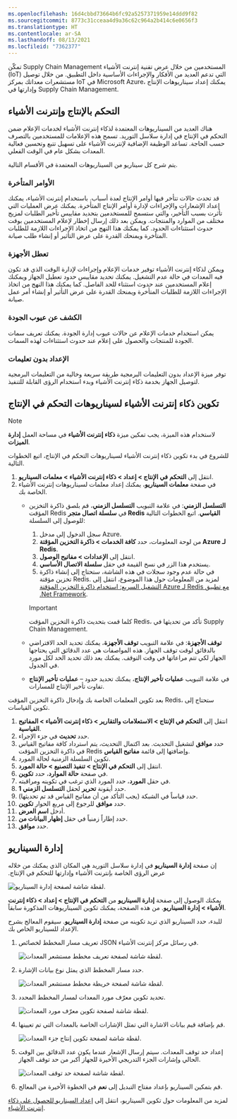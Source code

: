 ```yaml
---
ms.openlocfilehash: 16d4cbbd73664b6fc92a5257371959e14ddd9f82
ms.sourcegitcommit: 8773c31cceaa4d9a36c62c964a2b414c6e0656f3
ms.translationtype: HT
ms.contentlocale: ar-SA
ms.lasthandoff: 08/13/2021
ms.locfileid: "7362377"
---
```

تمكّن Supply Chain Management المستخدمين من خلال عرض تقنية إنترنت الأشياء (IoT) التي تدعم العديد من الأفكار والإجراءات الأساسية داخل التطبيق. من خلال توصيل مستشعرات معداتك بمركز IoT في Microsoft Azure، يمكنك إعداد سيناريوهات الإنتاج وإدارتها في Supply Chain Management.

## <a name="production-control-and-iot"></a>التحكم بالإنتاج وإنترنت الأشياء

هناك العديد من السيناريوهات المعتمدة لذكاء إنترنت الأشياء لخدمات الإعلام ضمن التحكم في الإنتاج في إدارة سلاسل التوريد. تسمح هذه الإعلامات للمستخدمين بالتصرف حسب الحاجة. تساعد الوظيفة الإضافية لإنترنت الأشياء على تسهيل تتبع وتحسين فعالية المعدات بشكل عام في الوقت الفعلي. 

يتم شرح كل سيناريو من السيناريوهات المعتمدة في الأقسام التالية. 

### <a name="delayed-orders"></a>الأوامر المتأخرة 

قد تحدث حالات تتأخر فيها أوامر الإنتاج لعدة أسباب. باستخدام إنترنت الأشياء، يمكنك إعداد الإشعارات والإجراءات لإدارة أوامر الإنتاج المتأخرة. يمكنك عرض العمليات التي تأثرت بسبب التأخير، والتي ستسمح للمستخدمين بتحديد مقاييس تأخير الطلبات لمزيج مختلف من الموارد والمنتجات. ويمكن بعد ذلك إرسال إخطار لإعلام المستخدمين بوقت حدوث استثناءات الحدود. كما يمكنك هذا النهج من اتخاذ الإجراءات اللازمة للطلبات المتأخرة ويمنحك القدرة على عرض التأثير أو إنشاء طلب صيانة. 

### <a name="equipment-down"></a>تعطل الأجهزة 
ويمكن لذكاء إنترنت الأشياء توفير خدمات الإعلام وإجراءات لإدارة الوقت الذي قد تكون فيه المعدات في حالة عدم التشغيل. يمكنك تحديد مقاييس حدود تعطيل الجهاز ويمكنك إعلام المستخدمين عند حدوث استثناء للحد الفاصل. كما يمكنك هذا النهج من اتخاذ الإجراءات اللازمة للطلبات المتأخرة ويمنحك القدرة على عرض التأثير أو إنشاء أمر عمل صيانة. 

### <a name="quality-anomaly"></a>الكشف عن عيوب الجودة
يمكن استخدام خدمات الإعلام عن حالات عيوب إدارة الجودة. يمكنك تعريف سمات الجودة للمنتجات والحصول على إعلام عند حدوث استثناءات لهذه السمات. 

### <a name="no-code-onboarding"></a>الإعداد بدون تعليمات 
توفر ميزة الإعداد بدون التعليمات البرمجية طريقة سريعة وخالية من التعليمات البرمجية لتوصيل الجهاز بخدمة ذكاء إنترنت الأشياء وبدء استخدام الرؤى القابلة للتنفيذ. 


## <a name="configure-iot-intelligence-for-production-control-scenarios"></a>تكوين ذكاء إنترنت الأشياء لسيناريوهات التحكم في الإنتاج

> [!NOTE]
> لاستخدام هذه الميزة، يجب تمكين ميزة **ذكاء إنترنت الأشياء** في مساحة العمل **إدارة الميزات**. 

للشروع في بدء تكوين ذكاء إنترنت الأشياء لسيناريوهات التحكم في الإنتاج، اتبع الخطوات التالية.

1.  انتقل إلى **التحكم في الإنتاج > إعداد > ذكاء إنترنت الأشياء > معلمات السيناريو**.
2.  في صفحة **معلمات السيناريو**، يمكنك إعداد معلمات لسيناريوهات إنترنت الأشياء الخاصة بك.
    - **التسلسل الزمني**: في علامة التبويب **التسلسل الزمني**، قم بلصق ذاكرة التخزين المؤقت Redis في **سلسلة اتصال متجر Redis القياسي**. اتبع الخطوات التالية للوصول إلى السلسلة:
        1.  سجل الدخول إلى مدخل Azure.
        2.  من لوحة المعلومات، حدد **كافة الخدمات > ذاكرة التخزين المؤقتة Azure لـ Redis**. 
        3.  انتقل إلى **الإعدادات > مفاتيح الوصول**. 
        4.  يستخدم هذا الزر في نسخ القيمة في حقل **سلسلة الاتصال الأساسي**. 
        5.  في حالة عدم وجود سجلات في هذه الشاشة، ستحتاج إلى إنشاء ذاكرة تخزين مؤقتة Redis. لمزيد من المعلومات حول هذا الموضوع، انتقل إلى [التشغيل السريع: استخدام ذاكرة التخزين المؤقتة Azure لـ Redis مع تطبيق .Net Framework](/azure/azure-cache-for-redis/cache-dotnet-how-to-use-azure-redis-cache/?azure-portal=true).
        > [!IMPORTANT]
        > كلما قمت بتحديث ذاكرة التخزين المؤقت Redis، تأكد من تحديثها في Supply Chain Management.

    - **توقف الأجهزة**: في علامة التبويب **توقف الأجهزة**، يمكنك تحديد الحد الافتراضي بالدقائق لوقت توقف الجهاز. هذه المواصفات هي عدد الدقائق التي يحتاجها الجهاز لكي تتم مراعاتها في وقت التوقف. يمكنك بعد ذلك تحديد الحد لكل مورد في الجدول.
    - **عمليات تأخير الإنتاج**‎ – في علامة التبويب **عمليات تأخير الإنتاج**، يمكنك تحديد حدود تفاوت تأخير الإنتاج للمسارات. 


بعد تكوين المعلمات الخاصة بك وإدخال ذاكرة التخزين المؤقت Redis، ستحتاج إلى تكوين القياسات.

1.  انتقل إلى **التحكم في الإنتاج > الاستعلامات والتقارير > ذكاء إنترنت الأشياء > المفاتيح القياسية**. 
5.  حدد **تحديث** في جزء الإجراء. 
6.  حدد **موافق** لتشغيل التحديث. بعد اكتمال التحديث، يتم استرداد كافة مفاتيح القياس في ذاكرة التخزين المؤقت Redis وإضافتها إلى قائمة **مفاتيح القياس**. 
7.  تكوين السلسلة الزمنية لحالة المورد. 
8.  انتقل إلى **التحكم في الإنتاج > تنفيذ التصنيع > حالة المورد**. 
9.  في صفحة **حالة الموارد**، حدد **تكوين**. 
10. في حقل **المورد**، حدد المورد الذي ترغب في تكوينه ومراقبته. 
11. حدد أيقونة **تحرير** لحقل **التسلسل الزمني 1**.
12. حدد قياساً في الشبكة (يجب التأكد من أن مفاتيح القياس قد تم تحديثها).
13. حدد **موافق** للرجوع إلى مربع الحوار **تكوين**. 
14. أدخل **اسم العرض**. 
15. حدد إطاراً زمنياً في حقل **إظهار البيانات من**. 
16. حدد **موافق**. 


## <a name="scenario-management"></a>إدارة السيناريو
إن صفحة **‏‫إدارة السيناريو** في إدارة سلاسل التوريد هي المكان الذي يمكنك من خلاله عرض الرؤى الخاصة بإنترنت الأشياء وإدارتها للتحكم في الإنتاج. 

![لقطة شاشة لصفحة إدارة السيناريو.](../media/scenario-management-ss.png)
 
يمكنك الوصول إلى صفحة **إدارة السيناريو** من **التحكم في الإنتاج > إعداد > ذكاء إنترنت الأشياء > إدارة السيناريو**. من هذه الصفحة، يمكنك تكوين السيناريوهات المذكورة سابقاً. 

للبدء، حدد السيناريو الذي تريد تكوينه من صفحة **إدارة السيناريو**. سيقوم المعالج بشرح الإعداد للسيناريو الخاص بك.

1.  تعريف مسار المخطط لخصائص JSON في رسائل مركز إنترنت الأشياء.

    ![لقطة شاشة لصفحة تعريف مخطط مستشعر المعدات.](../media/setup-wizard-1.png)
 
2.  حدد مسار المخطط الذي يمثل نوع بيانات الإشارة.

    ![لقطة شاشة لصفحة خريطة مخطط مستشعر المعدات.](../media/setup-wizard-2-ss.png)
 

3.  تحديد تكوين معرّف مورد المعدات لمسار المخطط المحدد. 

    ![لقطة شاشة لصفحة تكوين معرّف مورد المعدات.](../media/setup-wizard-3-ss.png)
 
4.  قم بإضافة قيم بيانات الاشارة التي تمثل الإشارات الخاصة بالمعدات التي تم تعيينها. 

    ![لقطة شاشة لصفحة تكوين إنتاج جزء المعدات.](../media/setup-wizard-4-ss.png)
 
 
5.  إعداد حد توقف المعدات. سيتم إرسال الإشعار عندما يكون عدد الدقائق بين الوقت الحالي وإشارات الجزء التدريجي الأخيرة للجهاز أكبر من حد توقف الجهاز.

    ![لقطة شاشة لصفحة حد توقف المعدات.](../media/setup-wizard-5-ss.png)

 
6.  قم بتمكين السيناريو بإعداد مفتاح التبديل إلى **نعم** في الخطوة الأخيرة من المعالج. 

 

لمزيد من المعلومات حول تكوين السيناريو، انتقل إلى [إعداد السيناريو للحصول على ذكاء إنترنت الأشياء](/dynamics365/supply-chain/iot/iot-scenario-setup/?azure-portal=true).
